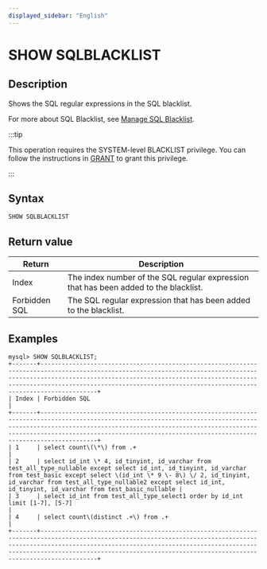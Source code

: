 ```yaml
---
displayed_sidebar: "English"
---
```


# SHOW SQLBLACKLIST

## Description

Shows the SQL regular expressions in the SQL blacklist.

For more about SQL Blacklist, see [Manage SQL Blacklist](../../../../administration/management/resource_management/Blacklist.md).

:::tip

This operation requires the SYSTEM-level BLACKLIST privilege. You can follow the instructions in [GRANT](../../account-management/GRANT.md) to grant this privilege.

:::

## Syntax

```SQL
SHOW SQLBLACKLIST
```

## Return value

| **Return**    | **Description**                                              |
| ------------- | ------------------------------------------------------------ |
| Index         | The index number of the SQL regular expression that has been added to the blacklist. |
| Forbidden SQL | The SQL regular expression that has been added to the blacklist. |

## Examples

```Plain
mysql> SHOW SQLBLACKLIST;
+-------+--------------------------------------------------------------------------------------------------------------------------------------------------------------------------------------------------------------------------------------------------------------------------------------------------------+
| Index | Forbidden SQL                                                                                                                                                                                                                                                                                          |
+-------+--------------------------------------------------------------------------------------------------------------------------------------------------------------------------------------------------------------------------------------------------------------------------------------------------------+
| 1     | select count\(\*\) from .+                                                                                                                                                                                                                                                                             |
| 2     | select id_int \* 4, id_tinyint, id_varchar from test_all_type_nullable except select id_int, id_tinyint, id_varchar from test_basic except select \(id_int \* 9 \- 8\) \/ 2, id_tinyint, id_varchar from test_all_type_nullable2 except select id_int, id_tinyint, id_varchar from test_basic_nullable |
| 3     | select id_int from test_all_type_select1 order by id_int limit [1-7], [5-7]                                                                                                                                                                                                                            |
| 4     | select count\(distinct .+\) from .+                                                                                                                                                                                                                                                                    |
+-------+--------------------------------------------------------------------------------------------------------------------------------------------------------------------------------------------------------------------------------------------------------------------------------------------------------+
```
